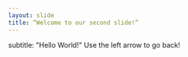 ```yaml
---
layout: slide
title: “Welcome to our second slide!”
---
```

subtitle: "Hello World!"
Use the left arrow to go back!
